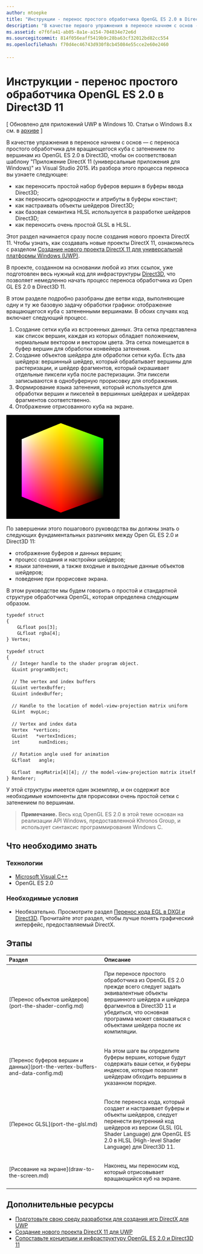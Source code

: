 ```yaml
---
author: mtoepke
title: "Инструкции - перенос простого обработчика OpenGL ES 2.0 в Direct3D 11"
description: "В качестве первого упражнения в переносе начнем с основ - с переноса простого обработчика для вращающегося куба с затенением по вершинам из OpenGL ES 2.0 в Direct3D, чтобы он соответствовал шаблону «Приложение DirectX 11 (универсальные приложения для Windows)» из Visual Studio 2015."
ms.assetid: e7f6fa41-ab05-8a1e-a154-704834e72e6d
ms.sourcegitcommit: 814f056eaff5419b9c28ba63cf32012bd82cc554
ms.openlocfilehash: f70d4ec46743d930f8cb45084e55cce2e60e2460

---
```


# Инструкции - перенос простого обработчика OpenGL ES 2.0 в Direct3D 11


\[ Обновлено для приложений UWP в Windows 10. Статьи о Windows 8.x см. в [архиве](http://go.microsoft.com/fwlink/p/?linkid=619132) \]

В качестве упражнения в переносе начнем с основ — с переноса простого обработчика для вращающегося куба с затенением по вершинам из OpenGL ES 2.0 в Direct3D, чтобы он соответствовал шаблону "Приложение DirectX 11 (универсальные приложения для Windows)" из Visual Studio 2015. Из разбора этого процесса переноса вы узнаете следующее:

-   как переносить простой набор буферов вершин в буферы ввода Direct3D;
-   как переносить однородности и атрибуты в буферы констант;
-   как настраивать объекты шейдеров Direct3D;
-   как базовая семантика HLSL используется в разработке шейдеров Direct3D;
-   как переносить очень простой GLSL в HLSL.

Этот раздел начинается сразу после создания нового проекта DirectX 11. Чтобы узнать, как создавать новые проекты DirectX 11, ознакомьтесь с разделом [Создание нового проекта DirectX 11 для универсальной платформы Windows (UWP)](user-interface.md).

В проекте, созданном на основании любой из этих ссылок, уже подготовлен весь нужный код для инфраструктуры [Direct3D](https://msdn.microsoft.com/library/windows/desktop/ff476345), что позволяет немедленно начать процесс переноса обработчика из Open GL ES 2.0 в Direct3D 11.

В этом разделе подробно разобраны две ветви кода, выполняющие одну и ту же базовую задачу обработки графики: отображение вращающегося куба с затененными вершинами. В обоих случаях код включает следующий процесс.

1.  Создание сетки куба из встроенных данных. Эта сетка представлена как список вершин, каждая из которых обладает положением, нормальным вектором и вектором цвета. Эта сетка помещается в буфер вершин для обработки конвейера затенения.
2.  Создание объектов шейдера для обработки сетки куба. Есть два шейдера: вершинный шейдер, который обрабатывает вершины для растеризации, и шейдер фрагментов, который окрашивает отдельные пиксели куба после растеризации. Эти пиксели записываются в однобуферную прорисовку для отображения.
3.  Формирование языка затенения, который используется для обработки вершин и пикселей в вершинных шейдерах и шейдерах фрагментов соответственно.
4.  Отображение отрисованного куба на экране.

![Простой куб OpenGL](images/simple-opengl-cube.png)

По завершении этого пошагового руководства вы должны знать о следующих фундаментальных различиях между Open GL ES 2.0 и Direct3D 11:

-   отображение буферов и данных вершин;
-   процесс создания и настройки шейдеров;
-   языки затенения, а также входные и выходные данные объектов шейдеров;
-   поведение при прорисовке экрана.

В этом руководстве мы будем говорить о простой и стандартной структуре обработчика OpenGL, которая определена следующим образом.

``` syntax
typedef struct 
{
    GLfloat pos[3];        
    GLfloat rgba[4];
} Vertex;

typedef struct
{
  // Integer handle to the shader program object.
  GLuint programObject;

  // The vertex and index buffers
  GLuint vertexBuffer;
  GLuint indexBuffer;

  // Handle to the location of model-view-projection matrix uniform
  GLint  mvpLoc; 
   
  // Vertex and index data
  Vertex  *vertices;
  GLuint   *vertexIndices;
  int       numIndices;

  // Rotation angle used for animation
  GLfloat   angle;

  GLfloat  mvpMatrix[4][4]; // the model-view-projection matrix itself
} Renderer;
```

У этой структуры имеется один экземпляр, и он содержит все необходимые компоненты для прорисовки очень простой сетки с затенением по вершинам.

> **Примечание.**  Весь код OpenGL ES 2.0 в этой теме основан на реализации API Windows, предоставленной Khronos Group, и использует синтаксис программирования Windows C.

 

## Что необходимо знать


### Технологии

-   [Microsoft Visual C++](http://msdn.microsoft.com/library/vstudio/60k1461a.aspx)
-   OpenGL ES 2.0

### Необходимые условия

-   Необязательно. Просмотрите раздел [Перенос кода EGL в DXGI и Direct3D](moving-from-egl-to-dxgi.md). Прочитайте этот раздел, чтобы лучше понять графический интерфейс, предоставляемый DirectX.

## <span id="keylinks_steps_heading"></span>Этапы


<table>
<colgroup>
<col width="50%" />
<col width="50%" />
</colgroup>
<thead>
<tr class="header">
<th align="left">Раздел</th>
<th align="left">Описание</th>
</tr>
</thead>
<tbody>
<tr class="odd">
<td align="left"><p>[Перенос объектов шейдеров](port-the-shader-config.md)</p></td>
<td align="left"><p>При переносе простого обработчика из OpenGL ES 2.0 прежде всего следует задать эквивалентные объекты вершинного шейдера и шейдера фрагментов в Direct3D 11 и убедиться, что основная программа может связываться с объектами шейдера после их компиляции.</p></td>
</tr>
<tr class="even">
<td align="left"><p>[Перенос буферов вершин и данных](port-the-vertex-buffers-and-data-config.md)</p></td>
<td align="left"><p>На этом шаге вы определите буферы вершин, которые будут содержать ваши сетки, и буферы индексов, которые позволят шейдерам обходить вершины в указанном порядке.</p></td>
</tr>
<tr class="odd">
<td align="left"><p>[Перенос GLSL](port-the-glsl.md)</p></td>
<td align="left"><p>После переноса кода, который создает и настраивает буферы и объекты шейдеров, следует перенести внутренний код шейдеров из версии GLSL (GL Shader Language) для OpenGL ES 2.0 в HLSL (High-level Shader Language) для Direct3D 11.</p></td>
</tr>
<tr class="even">
<td align="left"><p>[Рисование на экране](draw-to-the-screen.md)</p></td>
<td align="left"><p>Наконец, мы переносим код, который отрисовывает вращающийся куб на экране.</p></td>
</tr>
</tbody>
</table>

 

## <span id="additional_resources"></span>Дополнительные ресурсы


-   [Подготовьте свою среду разработки для создания игр DirectX для UWP](prepare-your-dev-environment-for-windows-store-directx-game-development.md)
-   [Создание нового проекта DirectX 11 для UWP](user-interface.md)
-   [Сопоставьте концепции и инфраструктуру OpenGL ES 2.0 и Direct3D 11](map-concepts-and-infrastructure.md)

 

 







<!--HONumber=Jun16_HO5-->


